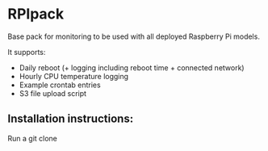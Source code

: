 RPIpack
====
Base pack for monitoring to be used with all deployed Raspberry Pi models.

It supports:
* Daily reboot (+ logging including reboot time + connected network)
* Hourly CPU temperature logging
* Example crontab entries
* S3 file upload script

Installation instructions:
-----
Run a git clone
